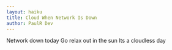 ```yaml
---
layout: haiku
title: Cloud When Network Is Down
author: PaulR Dev
---
```


Network down today
Go relax out in the sun
Its a cloudless day
